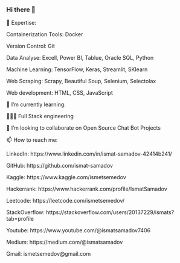 ### Hi there 👋


🔭 Expertise:
<p>  Containerization Tools: Docker   <p/>
<p>  Version Control: Git   <p/>
<p>  Data Analyse: Excell, Power BI, Tablue, Oracle SQL, Python   <p/>
<p>  Machine Learning: TensorFlow, Keras, Streamlit, SKlearn   <p/>
<p>  Web Scraping: Scrapy, Beautiful Soup, Selenium, Selectolax   <p/>
<p>  Web development: HTML, CSS, JavaScript   <p/>


🌱 I’m currently learning:
  <p>👨🏻‍💻 Full Stack engineering </p>

<p>👯 I’m looking to collaborate on Open Source Chat Bot Projects<p/>

📫 How to reach me:
  <p>LinkedIn: https://www.linkedin.com/in/ismat-samadov-42414b241/ <p/>
  <p>GitHub: https://github.com/ismat-samadov <p/>
  <p>Kaggle: https://www.kaggle.com/ismetsemedov <p/>
  <p>Hackerrank: https://www.hackerrank.com/profile/IsmatSamadov <p/>
  <p>Leetcode: https://leetcode.com/ismetsemedov/ <p/>
  <p>StackOverflow: https://stackoverflow.com/users/20137229/ismats?tab=profile <p/>
  <p>Youtube: https://www.youtube.com/@ismatsamadov7406 <p/>
  <p>Medium: https://medium.com/@ismatsamadov <p/>
  <p>Gmail: ismetsemedov@gmail.com <p/>


